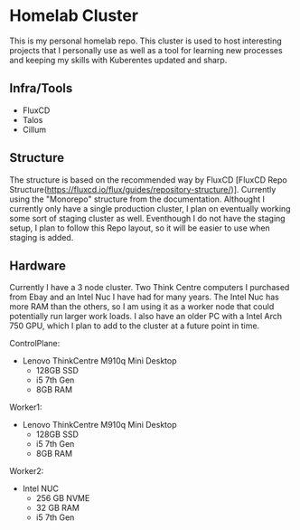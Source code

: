 # Homelab Cluster

This is my personal homelab repo. This cluster is used to host interesting projects that I personally use as well as a tool for learning new processes and keeping my skills with Kuberentes updated and sharp. 

## Infra/Tools

- FluxCD
- Talos
- Cillum


## Structure

The structure is based on the recommended way by FluxCD [FluxCD Repo Structure(https://fluxcd.io/flux/guides/repository-structure/)]. Currently using the "Monorepo" structure from the documentation.  Althought I currently only have a single production cluster, I plan on eventually working some sort of staging cluster as well. Eventhough I do not have the staging setup, I plan to follow this Repo layout, so it will be easier to use when staging is added.


## Hardware

Currently I have a 3 node cluster. Two Think Centre computers I purchased from Ebay and an Intel Nuc I have had for many years. The Intel Nuc has more RAM than the others, so I am using it as a worker node that could potentially run larger work loads. I also have an older PC with a Intel Arch 750 GPU, which I plan to add to the cluster at a future point in time.


ControlPlane: 
- Lenovo ThinkCentre M910q Mini Desktop
    - 128GB SSD
    - i5 7th Gen
    - 8GB RAM

Worker1:
- Lenovo ThinkCentre M910q Mini Desktop
    - 128GB SSD
    - i5 7th Gen
    - 8GB RAM


Worker2:
- Intel NUC
    - 256 GB NVME
    - 32 GB RAM
    - i5 7th Gen



